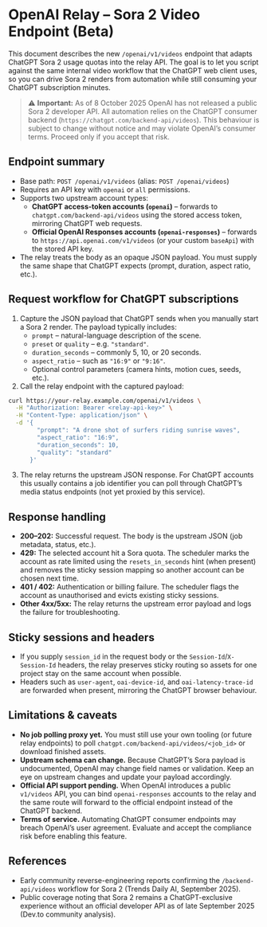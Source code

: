 # OpenAI Relay – Sora 2 Video Endpoint (Beta)

This document describes the new `/openai/v1/videos` endpoint that adapts ChatGPT Sora 2 usage quotas into the relay API. The goal is to let you script against the same internal video workflow that the ChatGPT web client uses, so you can drive Sora 2 renders from automation while still consuming your ChatGPT subscription minutes.

> ⚠️ **Important:** As of 8 October 2025 OpenAI has not released a public Sora 2 developer API. All automation relies on the ChatGPT consumer backend (`https://chatgpt.com/backend-api/videos`). This behaviour is subject to change without notice and may violate OpenAI’s consumer terms. Proceed only if you accept that risk.

## Endpoint summary

- Base path: `POST /openai/v1/videos` (alias: `POST /openai/videos`)
- Requires an API key with `openai` or `all` permissions.
- Supports two upstream account types:
  - **ChatGPT access-token accounts (`openai`)** – forwards to `chatgpt.com/backend-api/videos` using the stored access token, mirroring ChatGPT web requests.
  - **Official OpenAI Responses accounts (`openai-responses`)** – forwards to `https://api.openai.com/v1/videos` (or your custom `baseApi`) with the stored API key.
- The relay treats the body as an opaque JSON payload. You must supply the same shape that ChatGPT expects (prompt, duration, aspect ratio, etc.).

## Request workflow for ChatGPT subscriptions

1. Capture the JSON payload that ChatGPT sends when you manually start a Sora 2 render. The payload typically includes:
   - `prompt` – natural-language description of the scene.
   - `preset` or `quality` – e.g. `"standard"`.
   - `duration_seconds` – commonly 5, 10, or 20 seconds.
   - `aspect_ratio` – such as `"16:9"` or `"9:16"`.
   - Optional control parameters (camera hints, motion cues, seeds, etc.).
2. Call the relay endpoint with the captured payload:

```bash
curl https://your-relay.example.com/openai/v1/videos \
  -H "Authorization: Bearer <relay-api-key>" \
  -H "Content-Type: application/json" \
  -d '{
        "prompt": "A drone shot of surfers riding sunrise waves",
        "aspect_ratio": "16:9",
        "duration_seconds": 10,
        "quality": "standard"
      }'
```

3. The relay returns the upstream JSON response. For ChatGPT accounts this usually contains a job identifier you can poll through ChatGPT’s media status endpoints (not yet proxied by this service).

## Response handling

- **200–202:** Successful request. The body is the upstream JSON (job metadata, status, etc.).
- **429:** The selected account hit a Sora quota. The scheduler marks the account as rate limited using the `resets_in_seconds` hint (when present) and removes the sticky session mapping so another account can be chosen next time.
- **401 / 402:** Authentication or billing failure. The scheduler flags the account as unauthorised and evicts existing sticky sessions.
- **Other 4xx/5xx:** The relay returns the upstream error payload and logs the failure for troubleshooting.

## Sticky sessions and headers

- If you supply `session_id` in the request body or the `Session-Id`/`X-Session-Id` headers, the relay preserves sticky routing so assets for one project stay on the same account when possible.
- Headers such as `user-agent`, `oai-device-id`, and `oai-latency-trace-id` are forwarded when present, mirroring the ChatGPT browser behaviour.

## Limitations & caveats

- **No job polling proxy yet.** You must still use your own tooling (or future relay endpoints) to poll `chatgpt.com/backend-api/videos/<job_id>` or download finished assets.
- **Upstream schema can change.** Because ChatGPT’s Sora payload is undocumented, OpenAI may change field names or validation. Keep an eye on upstream changes and update your payload accordingly.
- **Official API support pending.** When OpenAI introduces a public `v1/videos` API, you can bind `openai-responses` accounts to the relay and the same route will forward to the official endpoint instead of the ChatGPT backend.
- **Terms of service.** Automating ChatGPT consumer endpoints may breach OpenAI’s user agreement. Evaluate and accept the compliance risk before enabling this feature.

## References

- Early community reverse-engineering reports confirming the `/backend-api/videos` workflow for Sora 2 (Trends Daily AI, September 2025).
- Public coverage noting that Sora 2 remains a ChatGPT-exclusive experience without an official developer API as of late September 2025 (Dev.to community analysis).
